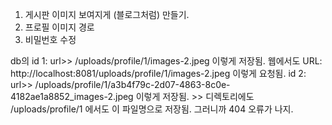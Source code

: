 1. 게시판 이미지 보여지게 (블로그처럼) 만들기.
2. 프로필 이미지 경로
3. 비밀번호 수정

db의
id 1:
url>> /uploads/profile/1/images-2.jpeg 이렇게 저장됨.
웹에서도 URL: http://localhost:8081/uploads/profile/1/images-2.jpeg 이렇게 요청됨.
id 2:
url>> /uploads/profile/1/a3b4f79c-2d07-4863-8c0e-4182ae1a8852_images-2.jpeg 이렇게 저장됨. >> 디렉토리에도 /uploads/profile/1 에서도 이 파일명으로 저장됨.
그러니까 404 오류가 나지.

